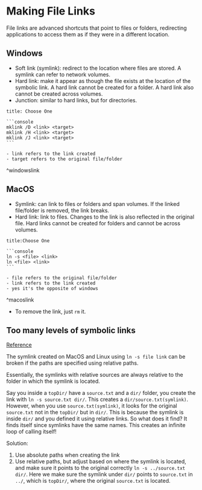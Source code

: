 # Making File Links

File links are advanced shortcuts that point to files or folders, redirecting applications to access them as if they were in a different location.

## Windows

- Soft link (symlink): redirect to the location where files are stored. A symlink can refer to network volumes.
- Hard link: make it appear as though the file exists at the location of the symbolic link. A hard link cannot be created for a folder. A hard link also cannot be created across volumes.
- Junction: similar to hard links, but for directories.

````ad-code
title: Choose One

```console
mklink /D <link> <target>
mklink /H <link> <target>
mklink /J <link> <target>
```

- link refers to the link created
- target refers to the original file/folder

````
^windowslink

## MacOS

- Symlink: can link to files or folders and span volumes. If the linked file/folder is removed, the link breaks.
- Hard link: link to files. Changes to the link is also reflected in the original file. Hard links cannot be created for folders and cannot be across volumes.

````ad-code
title:Choose One

```console
ln -s <file> <link>
ln <file> <link>
```

- file refers to the original file/folder
- link refers to the link created
- yes it's the opposite of windows

````
^macoslink

- To remove the link, just `rm` it.

## Too many levels of symbolic links

[Reference](https://www.baeldung.com/linux/too-many-levels-of-symlinks)

The symlink created on MacOS and Linux using `ln -s file link` can be broken if the paths are specified using relative paths. 

Essentially, the symlinks with relative sources are always relative to the folder in which the symlink is located.

Say you inside a `topDir/` have a `source.txt` and a `dir/` folder, you create the link with `ln -s source.txt dir/`. This creates a `dir/source.txt(symlink)`. However, when you use `source.txt(symlink)`, it looks for the original `source.txt` not in the `topDir/` but in `dir/`. This is because the symlink is inside `dir/` and you defined it using relative links. So what does it find? It finds itself since symlinks have the same names. This creates an infinite loop of calling itself!

Solution:
1. Use absolute paths when creating the link
2. Use relative paths, but adjust based on where the symlink is located, and make sure it points to the original correctly `ln -s ../source.txt dir/`. Here we make sure the symlink under `dir/` points to `source.txt` in `../`, which is `topDir/`, where the original `source.txt` is located.